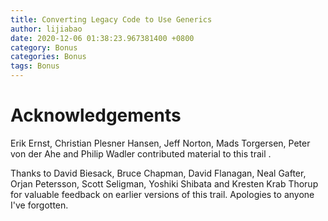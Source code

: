 ```yaml
---
title: Converting Legacy Code to Use Generics
author: lijiabao
date: 2020-12-06 01:38:23.967381400 +0800
category: Bonus
categories: Bonus
tags: Bonus
---
```


# Acknowledgements

Erik Ernst, Christian Plesner Hansen, Jeff Norton, Mads Torgersen, Peter von der Ahe and Philip Wadler contributed material to this trail .

Thanks to David Biesack, Bruce Chapman, David Flanagan, Neal Gafter, Orjan Petersson, Scott Seligman, Yoshiki Shibata and Kresten Krab Thorup for valuable feedback on earlier versions of this trail. Apologies to anyone I've forgotten.

